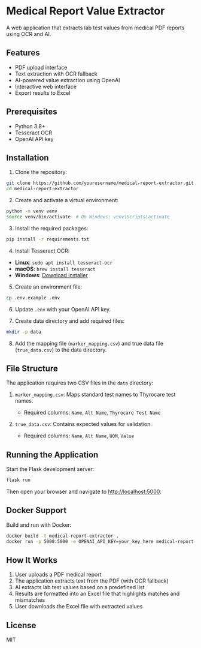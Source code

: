 # Medical Report Value Extractor

A web application that extracts lab test values from medical PDF reports using OCR and AI.

## Features

- PDF upload interface
- Text extraction with OCR fallback
- AI-powered value extraction using OpenAI
- Interactive web interface
- Export results to Excel

## Prerequisites

- Python 3.8+
- Tesseract OCR
- OpenAI API key

## Installation

1. Clone the repository:

```bash
git clone https://github.com/yourusername/medical-report-extractor.git
cd medical-report-extractor
```

2. Create and activate a virtual environment:

```bash
python -m venv venv
source venv/bin/activate  # On Windows: venv\Scripts\activate
```

3. Install the required packages:

```bash
pip install -r requirements.txt
```

4. Install Tesseract OCR:

- **Linux**: `sudo apt install tesseract-ocr`
- **macOS**: `brew install tesseract`
- **Windows**: [Download installer](https://github.com/UB-Mannheim/tesseract/wiki)

5. Create an environment file:

```bash
cp .env.example .env
```

6. Update `.env` with your OpenAI API key.

7. Create data directory and add required files:

```bash
mkdir -p data
```

8. Add the mapping file (`marker_mapping.csv`) and true data file (`true_data.csv`) to the data directory.

## File Structure

The application requires two CSV files in the `data` directory:

1. `marker_mapping.csv`: Maps standard test names to Thyrocare test names.
   - Required columns: `Name`, `Alt Name`, `Thyrocare Test Name`

2. `true_data.csv`: Contains expected values for validation.
   - Required columns: `Name`, `Alt Name`, `UOM`, `Value`

## Running the Application

Start the Flask development server:

```bash
flask run
```

Then open your browser and navigate to [http://localhost:5000](http://localhost:5000).

## Docker Support

Build and run with Docker:

```bash
docker build -t medical-report-extractor .
docker run -p 5000:5000 -e OPENAI_API_KEY=your_key_here medical-report-extractor
```

## How It Works

1. User uploads a PDF medical report
2. The application extracts text from the PDF (with OCR fallback)
3. AI extracts lab test values based on a predefined list
4. Results are formatted into an Excel file that highlights matches and mismatches
5. User downloads the Excel file with extracted values

## License

MIT
